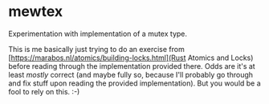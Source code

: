 # mewtex
Experimentation with implementation of a mutex type.

This is me basically just trying to do an exercise from
[https://marabos.nl/atomics/building-locks.html](Rust Atomics and Locks) before
reading through the implementation provided there.  Odds are it's at least
_mostly_ correct (and maybe fully so, because I'll probably go through and fix
stuff upon reading the provided implementation).  But you would be a fool to
rely on this.  :-)
